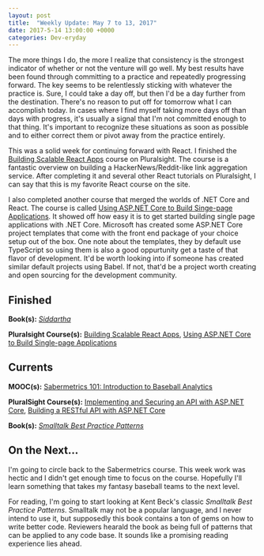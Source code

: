 ```yaml
---
layout: post
title:  "Weekly Update: May 7 to 13, 2017"
date: 2017-5-14 13:00:00 +0000
categories: Dev-eryday
---
```

The more things I do, the more I realize that consistency is the strongest indicator of whether or not the venture will go well. My best results have been found through committing to a practice and repeatedly progressing forward. The key seems to be relentlessly sticking with whatever the practice is. Sure, I could take a day off, but then I'd be a day further from the destination. There's no reason to put off for tomorrow what I can accomplish today. In cases where I find myself taking more days off than days with progress, it's usually a signal that I'm not committed enough to that thing. It's important to recognize these situations as soon as possible and to either correct them or pivot away from the practice entirely.

This was a solid week for continuing forward with React. I finished the [Building Scalable React Apps][re] course on Pluralsight. The course is a fantastic overview on building a HackerNews/Reddit-like link aggregation service. After completing it and several other React tutorials on Pluralsight, I can say that this is my favorite React course on the site.

I also completed another course that merged the worlds of .NET Core and React. The course is called [Using ASP.NET Core to Build Singe-page Applications][spa]. It showed off how easy it is to get started building single page applications with .NET Core. Microsoft has created some ASP.NET Core project templates that come with the front end package of your choice setup out of the box. One note about the templates, they by default use TypeScript so using them is also a good oppurtunity get a taste of that flavor of development. It'd be worth looking into if someone has created similar default projects using Babel. If not, that'd be a project worth creating and open sourcing for the development community.

Finished
--------
**Book(s):** *[Siddartha][sid]* 

**Pluralsight Course(s):** [Building Scalable React Apps][re], [Using ASP.NET Core to Build Single-page Applications][spa]

Currents
--------
**MOOC(s):** [Sabermetrics 101: Introduction to Baseball Analytics][saber]

**PluralSight Course(s):** [Implementing and Securing an API with ASP.NET Core][core], [Building a RESTful API with ASP.NET Core][rest]

**Book(s):** *[Smalltalk Best Practice Patterns][sbp]*

On the Next...
--------
I'm going to circle back to the Sabermetrics course. This week work was hectic and I didn't get enough time to focus on the course. Hopefully I'll learn something that takes my fantasy baseball teams to the next level.

For reading, I'm going to start looking at Kent Beck's classic *Smalltalk Best Practice Patterns*. Smalltalk may not be a popular language, and I never intend to use it, but supposedly this book contains a ton of gems on how to write better code. Reviewers hearald the book as being full of patterns that can be applied to any code base. It sounds like a promising reading experience lies ahead.

[rest]: https://app.pluralsight.com/library/courses/asp-dot-net-core-restful-api-building/table-of-contents
[mac]: https://app.pluralsight.com/library/courses/dotnet-core-mac-linux-getting-started/table-of-contents
[core]: https://app.pluralsight.com/library/courses/aspdotnetcore-implementing-securing-api/table-of-contents
[re]: https://app.pluralsight.com/library/courses/react-boilerplate-building-scalable-apps/table-of-contents
[rb]: https://www.reactboilerplate.com
[sid]: https://en.wikipedia.org/wiki/Siddhartha_(novel)
[saber]: https://www.edx.org/course/sabermetrics-101-introduction-baseball-bux-sabr101x-0
[spa]: https://app.pluralsight.com/library/courses/aspnet-core-build-single-page-applications/table-of-contents
[ms]: https://github.com/aspnet/JavaScriptServices
[sbp]: https://www.amazon.com/Smalltalk-Best-Practice-Patterns-Kent/dp/013476904X
